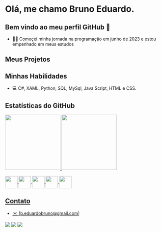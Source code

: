 # Olá, me chamo Bruno Eduardo.

## Bem vindo ao meu perfil GitHub 👋

- 👨‍💻 Começei minha jornada na programação em junho de 2023 e estou empenhado em meus estudos

## Meus Projetos

## Minhas Habilidades

- 💻 C#, XAML, Python, SQL, MySql, Java Script, HTML e CSS.


## Estatísticas do GitHub

<div>
  <a href="https://github.com/BrunoEduardo10203">
  <img loading="lazy" height="180em" src="https://github-readme-stats.vercel.app/api?username=BrunoEduardo10203&show_icons=true&theme=dracula&include_all_commits=true&count_private=true"/>
  <img loading="lazy" height="180em" src="https://github-readme-stats.vercel.app/api/top-langs/?username=BrunoEduardo10203&layout=compact&langs_count=7&theme=dracula"/>
</div>

<div styler="display: inline_block"><br>
  <img width="40" heigth="30" align="center" src="https://cdn.jsdelivr.net/gh/devicons/devicon@latest/icons/csharp/csharp-original.svg"/>
  <img width="40" heigth="30" align="center" src="https://cdn.jsdelivr.net/gh/devicons/devicon@latest/icons/javascript/javascript-original.svg"/>
  <img width="40" heigth="30" align="center" src="https://cdn.jsdelivr.net/gh/devicons/devicon@latest/icons/python/python-original.svg" />
  <img width="40" heigth="30" align="center" src="https://cdn.jsdelivr.net/gh/devicons/devicon@latest/icons/html5/html5-original.svg" />
  <img width="40" heigth="30" align="center" src="https://cdn.jsdelivr.net/gh/devicons/devicon@latest/icons/typescript/typescript-original.svg" />          
</div>
    
## Contato

- ✉️ [b.eduardobruno@gmail.com]
<div>
  <a href="https://instagram.com/eduardoo_bruno" target="_blank"><img loading="lazy" src="https://img.shields.io/badge/-Instagram-%23E4405F?style=for-the-badge&logo=instagram&logoColor=white" target="_blank"></a>
  <a href = "mailto:contato@BrunoEduardo10203"><img loading="lazy" src="https://img.shields.io/badge/Gmail-D14836?style=for-the-badge&logo=gmail&logoColor=white" target="_blank"></a>
  <a href="https://www.linkedin.com/in/bruno-eduardo-659622275" target="_blank"><img loading="lazy" src="https://img.shields.io/badge/-LinkedIn-%230077B5?style=for-the-badge&logo=linkedin&logoColor=white" target="_blank"></a>   
</div>
